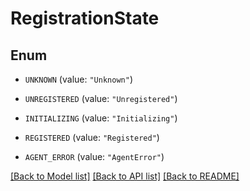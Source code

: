 # RegistrationState

## Enum


* `UNKNOWN` (value: `"Unknown"`)

* `UNREGISTERED` (value: `"Unregistered"`)

* `INITIALIZING` (value: `"Initializing"`)

* `REGISTERED` (value: `"Registered"`)

* `AGENT_ERROR` (value: `"AgentError"`)


[[Back to Model list]](../README.md#documentation-for-models) [[Back to API list]](../README.md#documentation-for-api-endpoints) [[Back to README]](../README.md)


